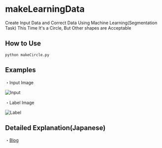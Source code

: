 # makeLearningData
Create Input Data and Correct Data Using Machine Learning(Segmentation Task)
This Time It's a Circle, But Other shapes are Acceptable

## How to Use
```bash:bash
python makeCircle.py
```

## Examples
・Input Image

![Input](https://user-images.githubusercontent.com/93382642/139674105-68889d73-669d-4d6d-a551-658b13f6985c.png)

・Label Image

![Label](https://user-images.githubusercontent.com/93382642/139674024-c9d08e2c-42a4-4b66-acc1-e10de635b38e.png)

## Detailed Explanation(Japanese)
・[Blog](https://atchicken.com/create_ml_data/)

